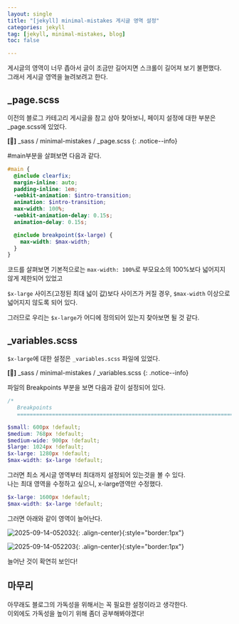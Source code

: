 ```yaml
---
layout: single
title: "[jekyll] minimal-mistakes 게시글 영역 설정"
categories: jekyll
tag: [jekyll, minimal-mistakes, blog]
toc: false

---
```


게시글의 영역이 너무 좁아서 글이 조금만 길어지면 스크롤이 길어져 보기 불편했다.<br>
그래서 게시글 영역을 늘려보려고 한다.


## _page.scss
이전의 블로그 카테고리 게시글을 참고 삼아 찾아보니, 페이지 설정에 대한 부분은 _page.scss에 있었다.

**[📂]** _sass / minimal-mistakes / _page.scss
{: .notice--info}

#main부분을 살펴보면 다음과 같다.

~~~scss
#main {
  @include clearfix;
  margin-inline: auto;
  padding-inline: 1em;
  -webkit-animation: $intro-transition;
  animation: $intro-transition;
  max-width: 100%;
  -webkit-animation-delay: 0.15s;
  animation-delay: 0.15s;

  @include breakpoint($x-large) {
    max-width: $max-width;
  }
}
~~~
코드를 살펴보면 기본적으로는 `max-width: 100%`로 부모요소의 100%보다 넓어지지 않게 제한되어 있었고

`$x-large` 사이즈(고정된 최대 넓이 값)보다 사이즈가 커질 경우, `$max-width` 이상으로 넓어지지 않도록 되어 있다.

그러므로 우리는 `$x-large`가 어디에 정의되어 있는지 찾아보면 될 것 같다.


## _variables.scss
`$x-large`에 대한 설정은 `_variables.scss` 파일에 있었다.

**[📂]** _sass / minimal-mistakes / _variables.scss
{: .notice--info}

파일의 Breakpoints 부분을 보면 다음과 같이 설정되어 있다.

~~~scss
/*
   Breakpoints
   ========================================================================== */

$small: 600px !default;
$medium: 768px !default;
$medium-wide: 900px !default;
$large: 1024px !default;
$x-large: 1280px !default;
$max-width: $x-large !default;
~~~

그러면 최소 게시글 영역부터 최대까지 설정되어 있는것을 볼 수 있다.<br>
나는 최대 영역을 수정하고 싶으니, x-large영역만 수정했다.

~~~scss
$x-large: 1600px !default;
$max-width: $x-large !default;
~~~

그러면 아래와 같이 영역이 늘어난다.

![2025-09-14-052032]({{site.url}}/images/2025-09-14-blog-layout/2025-09-14-052032.png){: .align-center}{:style="border:1px"}

![2025-09-14-052203]({{site.url}}/images/2025-09-14-blog-layout/2025-09-14-052203.png){: .align-center}{:style="border:1px"}


늘어난 것이 확연히 보인다!

## 마무리
아무래도 블로그의 가독성을 위해서는 꼭 필요한 설정이라고 생각한다.<br>
이외에도 가독성을 높이기 위해 좀더 공부해봐야겠다!